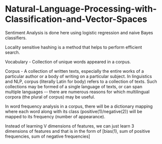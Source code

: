# Natural-Language-Processing-with-Classification-and-Vector-Spaces
Sentiment Analysis is done here using logistic regression and naive Bayes classifiers.

Locality sensitive hashing is a method that helps to perform efficient search.

Vocabulary - Collection of unique words appeared in a corpus.

Corpus - A collection of written texts, especially the entire works of a particular author or a body of writing on a particular subject. In linguistics and NLP, corpus (literally Latin for body) refers to a collection of texts. Such collections may be formed of a single language of texts, or can span multiple languages -- there are numerous reasons for which multilingual corpora (the plural of corpus) may be useful.

In word frequency analysis in a corpus, there will be a dictionary mapping where each word along with its class (positive(1)/negative(2)) will be mapped to its frequency (number of appearance).

Instead of learning V dimensions of features, we can just learn 3 dimensions of features and that is in the form of [bias(1), sum of positive frequencies, sum of negative frequencies]


